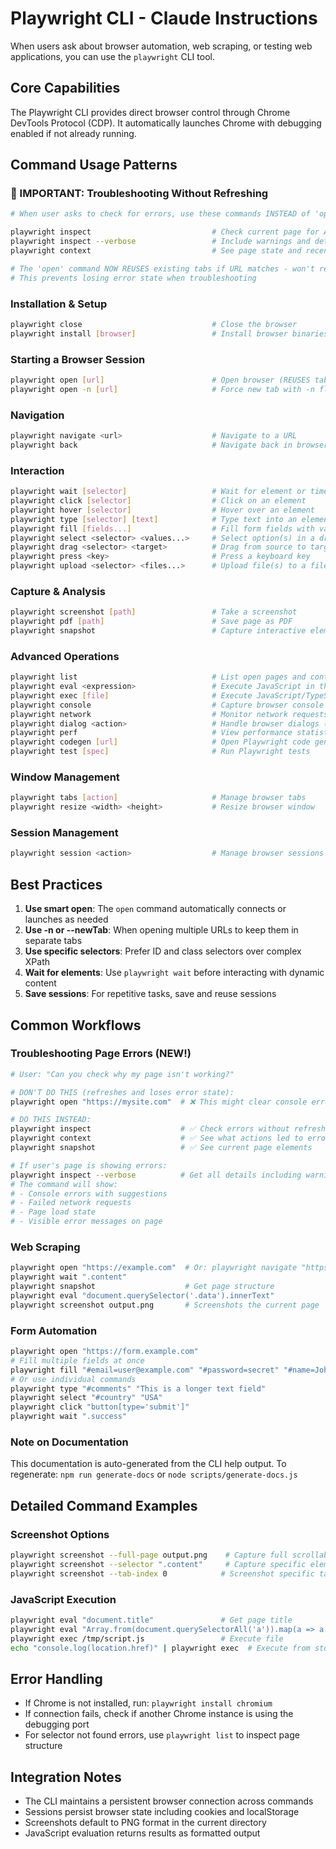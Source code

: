 # Playwright CLI - Claude Instructions

When users ask about browser automation, web scraping, or testing web applications, you can use the `playwright` CLI tool.

## Core Capabilities

The Playwright CLI provides direct browser control through Chrome DevTools Protocol (CDP). It automatically launches Chrome with debugging enabled if not already running.

## Command Usage Patterns

### 🚨 IMPORTANT: Troubleshooting Without Refreshing
```bash
# When user asks to check for errors, use these commands INSTEAD of 'open':

playwright inspect                           # Check current page for ALL errors (console, network, etc.)
playwright inspect --verbose                 # Include warnings and detailed state
playwright context                           # See page state and recent actions

# The 'open' command NOW REUSES existing tabs if URL matches - won't refresh!
# This prevents losing error state when troubleshooting
```

### Installation & Setup
```bash
playwright close                             # Close the browser
playwright install [browser]                 # Install browser binaries
```

### Starting a Browser Session
```bash
playwright open [url]                        # Open browser (REUSES tab if URL already open!)
playwright open -n [url]                     # Force new tab with -n flag
```

### Navigation
```bash
playwright navigate <url>                    # Navigate to a URL
playwright back                              # Navigate back in browser history
```

### Interaction
```bash
playwright wait [selector]                   # Wait for element or timeout
playwright click [selector]                  # Click on an element
playwright hover [selector]                  # Hover over an element
playwright type [selector] [text]            # Type text into an element
playwright fill [fields...]                  # Fill form fields with values
playwright select <selector> <values...>     # Select option(s) in a dropdown
playwright drag <selector> <target>          # Drag from source to target element
playwright press <key>                       # Press a keyboard key
playwright upload <selector> <files...>      # Upload file(s) to a file input
```

### Capture & Analysis
```bash
playwright screenshot [path]                 # Take a screenshot
playwright pdf [path]                        # Save page as PDF
playwright snapshot                          # Capture interactive elements from
```

### Advanced Operations
```bash
playwright list                              # List open pages and contexts
playwright eval <expression>                 # Execute JavaScript in the browser
playwright exec [file]                       # Execute JavaScript/TypeScript file
playwright console                           # Capture browser console output
playwright network                           # Monitor network requests
playwright dialog <action>                   # Handle browser dialogs (alert,
playwright perf                              # View performance statistics and
playwright codegen [url]                     # Open Playwright code generator
playwright test [spec]                       # Run Playwright tests
```

### Window Management
```bash
playwright tabs [action]                     # Manage browser tabs
playwright resize <width> <height>           # Resize browser window
```

### Session Management
```bash
playwright session <action>                  # Manage browser sessions
```

## Best Practices

1. **Use smart open**: The `open` command automatically connects or launches as needed
2. **Use -n or --newTab**: When opening multiple URLs to keep them in separate tabs
3. **Use specific selectors**: Prefer ID and class selectors over complex XPath
4. **Wait for elements**: Use `playwright wait` before interacting with dynamic content
5. **Save sessions**: For repetitive tasks, save and reuse sessions

## Common Workflows

### Troubleshooting Page Errors (NEW!)
```bash
# User: "Can you check why my page isn't working?"

# DON'T DO THIS (refreshes and loses error state):
playwright open "https://mysite.com"  # ❌ This might clear console errors!

# DO THIS INSTEAD:
playwright inspect                    # ✅ Check errors without refresh
playwright context                    # ✅ See what actions led to error
playwright snapshot                   # ✅ See current page elements

# If user's page is showing errors:
playwright inspect --verbose          # Get all details including warnings
# The command will show:
# - Console errors with suggestions
# - Failed network requests
# - Page load state
# - Visible error messages on page
```

### Web Scraping
```bash
playwright open "https://example.com"  # Or: playwright navigate "https://example.com"
playwright wait ".content"
playwright snapshot                    # Get page structure
playwright eval "document.querySelector('.data').innerText"
playwright screenshot output.png       # Screenshots the current page
```

### Form Automation
```bash
playwright open "https://form.example.com"
# Fill multiple fields at once
playwright fill "#email=user@example.com" "#password=secret" "#name=John Doe"
# Or use individual commands
playwright type "#comments" "This is a longer text field"
playwright select "#country" "USA"
playwright click "button[type='submit']"
playwright wait ".success"
```

### Note on Documentation

This documentation is auto-generated from the CLI help output.
To regenerate: `npm run generate-docs` or `node scripts/generate-docs.js`

## Detailed Command Examples

### Screenshot Options
```bash
playwright screenshot --full-page output.png    # Capture full scrollable page
playwright screenshot --selector ".content"     # Capture specific element
playwright screenshot --tab-index 0            # Screenshot specific tab
```

### JavaScript Execution
```bash
playwright eval "document.title"               # Get page title
playwright eval "Array.from(document.querySelectorAll('a')).map(a => a.href)"
playwright exec /tmp/script.js                 # Execute file
echo "console.log(location.href)" | playwright exec  # Execute from stdin
```

## Error Handling

- If Chrome is not installed, run: `playwright install chromium`
- If connection fails, check if another Chrome instance is using the debugging port
- For selector not found errors, use `playwright list` to inspect page structure

## Integration Notes

- The CLI maintains a persistent browser connection across commands
- Sessions persist browser state including cookies and localStorage
- Screenshots default to PNG format in the current directory
- JavaScript evaluation returns results as formatted output
